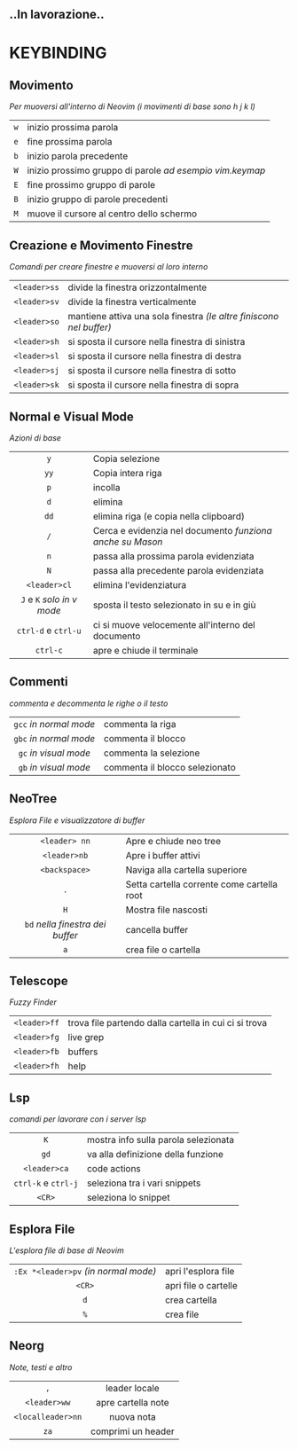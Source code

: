 ## ..In lavorazione..

# KEYBINDING

## Movimento

_Per muoversi all'interno di Neovim (i movimenti di base sono h j k l)_

|     |                                                          |
| :-: | :------------------------------------------------------- |
| `w` | inizio prossima parola                                   |
| `e` | fine prossima parola                                     |
| `b` | inizio parola precedente                                 |
| `W` | inizio prossimo gruppo di parole _ad esempio vim.keymap_ |
| `E` | fine prossimo gruppo di parole                           |
| `B` | inizio gruppo di parole precedenti                       |
| `M` | muove il cursore al centro dello schermo                 |

## Creazione e Movimento Finestre

_Comandi per creare finestre e muoversi al loro interno_

|              |                                                                     |
| :----------: | :------------------------------------------------------------------ |
| `<leader>ss` | divide la finestra orizzontalmente                                  |
| `<leader>sv` | divide la finestra verticalmente                                    |
| `<leader>so` | mantiene attiva una sola finestra _(le altre finiscono nel buffer)_ |
| `<leader>sh` | si sposta il cursore nella finestra di sinistra                     |
| `<leader>sl` | si sposta il cursore nella finestra di destra                       |
| `<leader>sj` | si sposta il cursore nella finestra di sotto                        |
| `<leader>sk` | si sposta il cursore nella finestra di sopra                        |

## Normal e Visual Mode

_Azioni di base_

|                            |                                                           |
| :------------------------: | :-------------------------------------------------------- |
|            `y`             | Copia selezione                                           |
|            `yy`            | Copia intera riga                                         |
|            `p`             | incolla                                                   |
|            `d`             | elimina                                                   |
|            `dd`            | elimina riga (e copia nella clipboard)                    |
|            `/`             | Cerca e evidenzia nel documento _funziona anche su Mason_ |
|            `n`             | passa alla prossima parola evidenziata                    |
|            `N`             | passa alla precedente parola evidenziata                  |
|        `<leader>cl`        | elimina l'evidenziatura                                   |
| `J` e `K` _solo in v mode_ | sposta il testo selezionato in su e in giù                |
|    `ctrl-d` e `ctrl-u`     | ci si muove velocemente all'interno del documento         |
|          `ctrl-c`          | apre e chiude il terminale                                |

## Commenti

_commenta e decommenta le righe o il testo_

|                        |                                |
| :--------------------: | :----------------------------- |
| `gcc` _in normal mode_ | commenta la riga               |
| `gbc` _in normal mode_ | commenta il blocco             |
| `gc` _in visual mode_  | commenta la selezione          |
| `gb` _in visual mode_  | commenta il blocco selezionato |

## NeoTree

_Esplora File e visualizzatore di buffer_

|                                  |                                            |
| :------------------------------: | :----------------------------------------- |
|          `<leader> nn`           | Apre e chiude neo tree                     |
|           `<leader>nb`           | Apre i buffer attivi                       |
|          `<backspace>`           | Naviga alla cartella superiore             |
|               `.`                | Setta cartella corrente come cartella root |
|               `H`                | Mostra file nascosti                       |
| `bd` _nella finestra dei buffer_ | cancella buffer                            |
|               `a`                | crea file o cartella                       |

## Telescope

_Fuzzy Finder_

|              |                                                       |
| :----------: | :---------------------------------------------------- |
| `<leader>ff` | trova file partendo dalla cartella in cui ci si trova |
| `<leader>fg` | live grep                                             |
| `<leader>fb` | buffers                                               |
| `<leader>fh` | help                                                  |

## Lsp

_comandi per lavorare con i server lsp_

|                     |                                      |
| :-----------------: | :----------------------------------- |
|         `K`         | mostra info sulla parola selezionata |
|        `gd`         | va alla definizione della funzione   |
|    `<leader>ca`     | code actions                         |
| `ctrl-k` e `ctrl-j` | seleziona tra i vari snippets        |
|       `<CR>`        | seleziona lo snippet                 |

## Esplora File

_L'esplora file di base di Neovim_

|                                      |                      |
| :----------------------------------: | :------------------- |
| `:Ex *<leader>pv` _(in normal mode)_ | apri l'esplora file  |
|                `<CR>`                | apri file o cartelle |
|                 `d`                  | crea cartella        |
|                 `%`                  | crea file            |

## Neorg

_Note, testi e altro_

|                   |                    |
| :---------------: | :----------------: |
|        `,`        |   leader locale    |
|   `<leader>ww`    | apre cartella note |
| `<localleader>nn` |     nuova nota     |
|       `za`        | comprimi un header |
